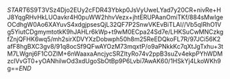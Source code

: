 $START$6S9T3VSz4Djo2EUy2cFDR43Ybkp0JsVyUweLYad7y20CR+nivRe+HJ8YqgRHvHkLUOavkr4H0puWW2hhvVezx+jhtERUPAanOmiTKf/884sMwIgeOCdhgW0Ao6XAYuvS4xdgjpsesQjL32QF7P2SnwVKEvBiTLAl//Vb5qIRhO1Vg5YiutCDgmymtotkK9hJAHLr6kWp+t9wM0ECpa24Sd7e/LHKSuCwMNCzkgfZnjQFHK6wq5/mh2sirXDVYXzDobwph50h8m25ReEDQkoFL7R/97JCi56K2afF8hgBXC3gv8/91q8ocSf9QFwAYOzM73mqxtP/o9aPNkkKc7qXtJgTxhu+3tM7LWgnj6F1COZIM+6nWaaxaAncjycSRZItyRo74v2ppB3suZv4ekpPYhWDMzclVvGT0+yOANhilwOd3xdUgoSbOtBp9P6Lvbi7AwAK60/1HSkYj4LkoWKh9g==$END$
